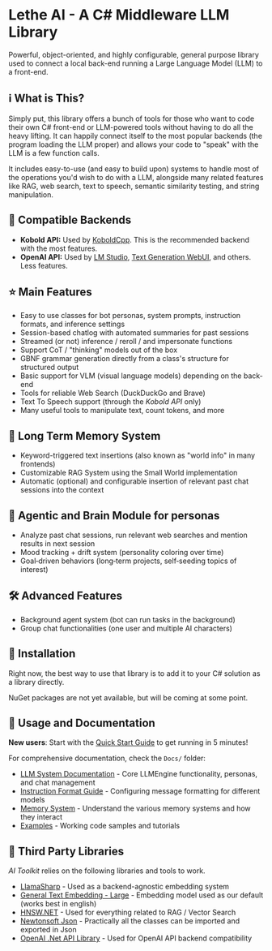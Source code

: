 # Lethe AI - A C# Middleware LLM Library

Powerful, object-oriented, and highly configurable, general purpose library used to connect a local back-end running a Large Language Model (LLM) to a front-end.

## ℹ️ What is This?

Simply put, this library offers a bunch of tools for those who want to code their own C# front-end or LLM-powered tools without having to do all the heavy lifting. It can  happily connect itself to the most popular backends (the program loading the LLM proper) and allows your code to "speak" with the LLM is a few function calls. 

It includes easy-to-use (and easy to build upon) systems to handle most of the operations you'd wish to do with a LLM, alongside many related features like RAG, web search, text to speech, semantic similarity testing, and string manipulation.

## 🧩 Compatible Backends
- **Kobold API:** Used by [KoboldCpp](https://github.com/LostRuins/koboldcpp). This is the recommended backend with the most features.
- **OpenAI API:** Used by [LM Studio](https://lmstudio.ai/), [Text Generation WebUI](https://github.com/oobabooga/text-generation-webui), and others. Less features.

## ⭐ Main Features
- Easy to use classes for bot personas, system prompts, instruction formats, and inference settings
- Session-based chatlog with automated summaries for past sessions
- Streamed (or not) inference / reroll / and impersonate functions
- Support CoT / "thinking" models out of the box
- GBNF grammar generation directly from a class's structure for structured output
- Basic support for VLM (visual language models) depending on the back-end
- Tools for reliable Web Search (DuckDuckGo and Brave)
- Text To Speech support (through the *Kobold API* only)
- Many useful tools to manipulate text, count tokens, and more

## 📝 Long Term Memory System
- Keyword-triggered text insertions (also known as "world info" in many frontends)
- Customizable RAG System using the Small World implementation
- Automatic (optional) and configurable insertion of relevant past chat sessions into the context

## 🧠 Agentic and Brain Module for personas
- Analyze past chat sessions, run relevant web searches and mention results in next session
- Mood tracking + drift system (personality coloring over time)
- Goal‑driven behaviors (long‑term projects, self‑seeding topics of interest)

## 🛠️ Advanced Features
- Background agent system (bot can run tasks in the background)
- Group chat functionalities (one user and multiple AI characters)

## 🔎 Installation

Right now, the best way to use that library is to add it to your C# solution as a library directly. 

NuGet packages are not yet available, but will be coming at some point.

## 🔎 Usage and Documentation

**New users**: Start with the [Quick Start Guide](Docs/QUICKSTART.md) to get running in 5 minutes!

For comprehensive documentation, check the `Docs/` folder:
- [LLM System Documentation](Docs/LLMSYSTEM.md) - Core LLMEngine functionality, personas, and chat management
- [Instruction Format Guide](Docs/INSTRUCTFORMAT.md) - Configuring message formatting for different models
- [Memory System](Docs/MEMORY.md) - Understand the various memory systems and how they interact
- [Examples](Docs/Examples/) - Working code samples and tutorials

## 🤝 Third Party Libraries

*AI Toolkit* relies on the following libraries and tools to work.
- [LlamaSharp](https://github.com/SciSharp/LLamaSharp/) - Used as a backend-agnostic embedding system
- [General Text Embedding - Large](https://huggingface.co/thenlper/gte-large) - Embedding model used as our default (works best in english)
- [HNSW.NET](https://github.com/curiosity-ai/hnsw-sharp) - Used for everything related to RAG / Vector Search
- [Newtonsoft Json](https://www.newtonsoft.com/json) - Practically all the classes can be imported and exported in Json
- [OpenAI .Net API Library](https://github.com/openai/openai-dotnet) - Used for OpenAI API backend compatibility
